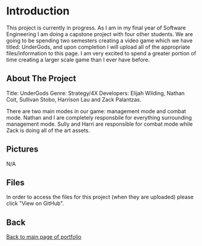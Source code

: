 # Introduction

This project is currently in progress. As I am in my final year of Software Engineering I am doing a capstone project with four other students. We are going to be spending two semesters creating a video game which we have titled: UnderGods, and upon completion I will upload all of the appropriate files/information to this page. I am very excited to spend a greater portion of time creating a larger scale game than I ever have before.

## About The Project

Title: UnderGods
Genre: Strategy/4X
Developers: Elijah Wilding, Nathan Coit, Sullivan Stobo, Harrison Lau and Zack Palantzas.

There are two main modes in our game: management mode and combat mode. Nathan and I are completely responsbile for everything surrounding management mode. Sully and Harri are responsible for combat mode while Zack is doing all of the art assets.

## Pictures

N/A

## Files

In order to access the files for this project (when they are uploaded) please click "View on GitHub". 

## Back

[Back to main page of portfolio](https://wildingelijah.github.io/)

